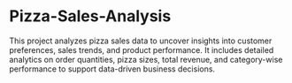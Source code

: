 # Pizza-Sales-Analysis
This project analyzes pizza sales data to uncover insights into customer preferences, sales trends, and product performance. It includes detailed analytics on order quantities, pizza sizes, total revenue, and category-wise performance to support data-driven business decisions.
